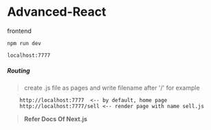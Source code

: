 # Advanced-React

frontend

```
npm run dev
```

```
localhost:7777
```

##### Routing 

> create .js file as pages and write filename after '/' for example

```
    http://localhost:7777  <-- by default, home page
    http://localhost:7777/sell <-- render page with name sell.js
```

> **Refer Docs Of Next.js**